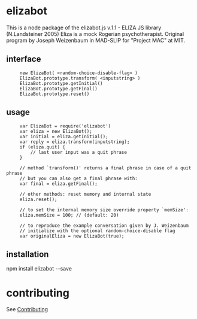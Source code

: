 elizabot
========

This is a node package of the elizabot.js v.1.1 - ELIZA JS library (N.Landsteiner 2005)
  Eliza is a mock Rogerian psychotherapist.
  Original program by Joseph Weizenbaum in MAD-SLIP for "Project MAC" at MIT.

## interface
         new ElizaBot( <random-choice-disable-flag> )
         ElizaBot.prototype.transform( <inputstring> )
         ElizaBot.prototype.getInitial()
         ElizaBot.prototype.getFinal()
         ElizaBot.prototype.reset()

## usage
		 var ElizaBot = require('elizabot')
		 var eliza = new ElizaBot();
         var initial = eliza.getInitial();
         var reply = eliza.transform(inputstring);
         if (eliza.quit) {
             // last user input was a quit phrase
         }

         // method `transform()' returns a final phrase in case of a quit phrase
         // but you can also get a final phrase with:
         var final = eliza.getFinal();

         // other methods: reset memory and internal state
         eliza.reset();

         // to set the internal memory size override property `memSize':
         eliza.memSize = 100; // (default: 20)

         // to reproduce the example conversation given by J. Weizenbaum
         // initialize with the optional random-choice-disable flag
         var originalEliza = new ElizaBot(true);

## installation
npm install elizabot --save

# contributing
See [Contributing](CONTRIBUTING.md)

